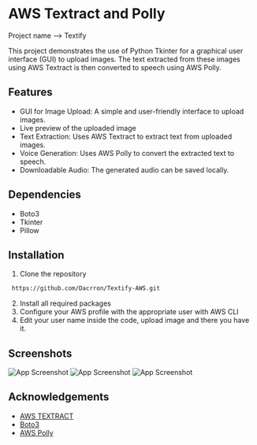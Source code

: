 
# AWS Textract and Polly

Project name --> Textify

This project demonstrates the use of Python Tkinter for a graphical user interface (GUI) to upload images. The text extracted from these images using AWS Textract is then converted to speech using AWS Polly.


## Features

- GUI for Image Upload: A simple and user-friendly interface to upload images.
- Live preview of the uploaded image
- Text Extraction: Uses AWS Textract to extract text from uploaded images.
- Voice Generation: Uses AWS Polly to convert the extracted text to speech.
- Downloadable Audio: The generated audio can be saved locally.





## Dependencies

- Boto3
- Tkinter
- Pillow
## Installation

1. Clone the repository

```bash
 https://github.com/Dacrron/Textify-AWS.git
```
2. Install all required packages
3. Configure your AWS profile with the appropriate user with AWS CLI
4. Edit your user name inside the code, upload image and there you have it.
## Screenshots

![App Screenshot](https://postimg.cc/T5X0KZ2p)
![App Screenshot](https://postimg.cc/KkZTMxSk)
![App Screenshot](https://postimg.cc/2qHk0DLB)


## Acknowledgements

 - [AWS TEXTRACT](https://aws.amazon.com/textract/)
 - [Boto3](https://boto3.amazonaws.com/v1/documentation/api/latest/index.html)
 - [AWS Polly](https://aws.amazon.com/polly/)

